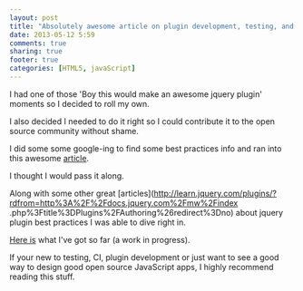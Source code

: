 ```yaml
---
layout: post
title: "Absolutely awesome article on plugin development, testing, and CI with grunt"
date: 2013-05-12 5:59
comments: true
sharing: true
footer: true
categories: [HTML5, javaScript]
---
```


I had one of those 'Boy this would make an awesome jquery plugin' moments so I decided to roll my own.

  <!-- more -->

I also decided I needed to do it right so I could contribute it to the open source community without shame. 

I did some some google-ing to find some best practices info and ran into this awesome
[article](http://markdalgleish.com/2013/01/testing-jquery-plugins-cross-version-with-grunt/).

I thought I would pass it along.

Along with some other great
[articles](http://learn.jquery.com/plugins/?rdfrom=http%3A%2F%2Fdocs.jquery.com%2Fmw%2Findex
.php%3Ftitle%3DPlugins%2FAuthoring%26redirect%3Dno) about jquery plugin best practices I was able to dive right in.

[Here is](https://github.com/jewelsjacobs/jquery.simpleCenter) what I've got so far (a work in
progress).

If your new to testing, CI, plugin development or just want to see a good way to design good open source JavaScript apps, I highly recommend reading this stuff.

